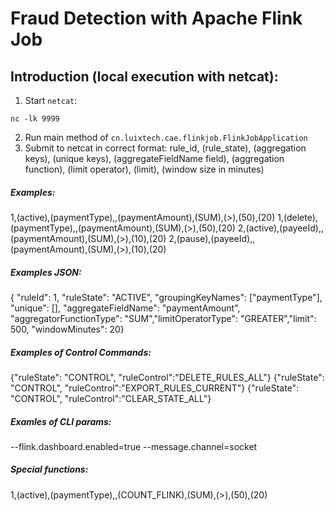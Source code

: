 # Fraud Detection with Apache Flink Job

## Introduction (local execution with netcat):
1. Start `netcat`:
```
nc -lk 9999
```
2. Run main method of `cn.luixtech.cae.flinkjob.FlinkJobApplication`
3. Submit to netcat in correct format:
rule_id, (rule_state), (aggregation keys), (unique keys), (aggregateFieldName field), (aggregation function), (limit operator), (limit), (window size in minutes)

##### Examples:
1,(active),(paymentType),,(paymentAmount),(SUM),(>),(50),(20)
1,(delete),(paymentType),,(paymentAmount),(SUM),(>),(50),(20)
2,(active),(payeeId),,(paymentAmount),(SUM),(>),(10),(20)
2,(pause),(payeeId),,(paymentAmount),(SUM),(>),(10),(20)

##### Examples JSON:  
{ "ruleId": 1, "ruleState": "ACTIVE", "groupingKeyNames": ["paymentType"], "unique": [], "aggregateFieldName": "paymentAmount", "aggregatorFunctionType": "SUM","limitOperatorType": "GREATER","limit": 500, "windowMinutes": 20}

##### Examples of Control Commands:

{"ruleState": "CONTROL", "ruleControl":"DELETE_RULES_ALL"}
{"ruleState": "CONTROL", "ruleControl":"EXPORT_RULES_CURRENT"}
{"ruleState": "CONTROL", "ruleControl":"CLEAR_STATE_ALL"}

##### Examles of CLI params:
--flink.dashboard.enabled=true --message.channel=socket

##### Special functions:
1,(active),(paymentType),,(COUNT_FLINK),(SUM),(>),(50),(20)
